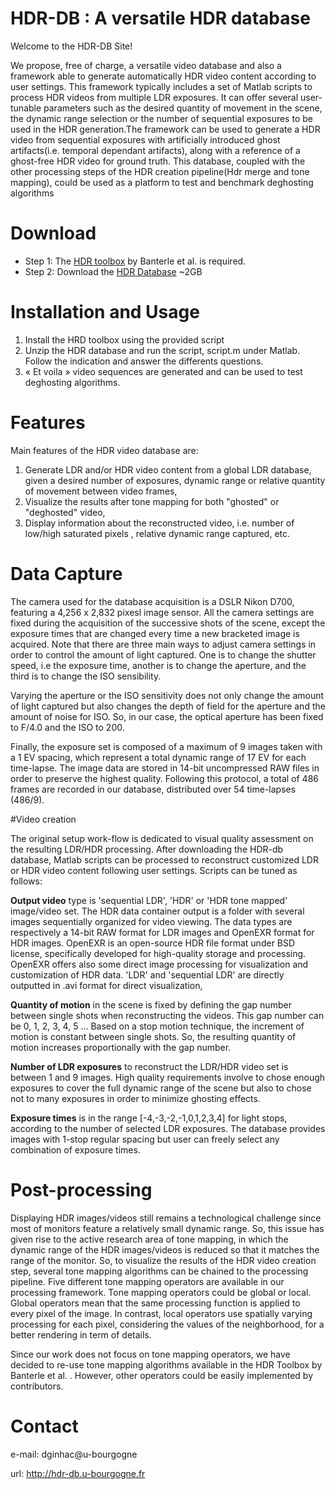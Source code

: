 # HDR-DB : A versatile HDR database

Welcome to the HDR-DB Site! 

We propose, free of charge, a versatile video database and also a framework able to generate automatically HDR video content according to user settings. This framework typically includes a set of Matlab scripts to process HDR videos from multiple LDR exposures. It can offer several user-tunable parameters such as the desired quantity of movement in the scene, the dynamic range selection or the number of sequential exposures to be used in the HDR generation.The framework can be used to generate a HDR video from sequential exposures with artificially introduced ghost artifacts(i.e. temporal dependant artifacts), along with a reference of a ghost-free HDR video for ground truth. This database, coupled with the other processing steps of the HDR creation pipeline(Hdr merge and tone mapping), could be used as a platform to test and benchmark deghosting algorithms

# Download

* Step 1: The [HDR toolbox](https://github.com/banterle/HDR_Toolbox) by Banterle et al. is required. 
* Step 2: Download the [HDR Database](http://hdr-db.u-bourgogne.fr/HDR_Database.zip)  ~2GB

# Installation and Usage

1. Install the HRD toolbox using the provided script 
2. Unzip the HDR database and run the script, script.m under Matlab. Follow the indication and answer the differents questions. 
3. « Et voila » video sequences are generated and can be used to test deghosting algorithms. 

# Features

Main features of the HDR video database are: 

1. Generate LDR and/or HDR video content from a global LDR database, given a desired number of exposures, dynamic range or relative quantity of movement between video frames,
2. Visualize the results after tone mapping for both "ghosted" or "deghosted" video,
3. Display information about the reconstructed video, i.e. number of low/high saturated pixels , relative dynamic range captured, etc.

# Data Capture

The camera used for the database acquisition is a DSLR Nikon D700, featuring a 4,256 x 2,832 pixesl image sensor. All the camera settings are fixed during the acquisition of the successive shots of the scene, except the exposure times that are changed every time a new bracketed image is acquired. Note that there are three main ways to adjust camera settings in order to control the amount of light captured. One is to change the shutter speed, i.e the exposure time, another is to change the aperture, and the third is to change the ISO sensibility. 

Varying the aperture or the ISO sensitivity does not only change the amount of light captured but also changes the depth of field for the aperture and the amount of noise for ISO. So, in our case, the optical aperture has been fixed to F/4.0 and the ISO to 200. 

Finally, the exposure set is composed of a maximum of 9 images taken with a 1 EV spacing, which represent a total dynamic range of 17 EV for each time-lapse. The image data are stored in 14-bit uncompressed RAW files in order to preserve the highest quality. Following this protocol, a total of 486 frames are recorded in our database, distributed over 54 time-lapses (486/9).

#Video creation

The original setup work-flow is dedicated to visual quality assessment on the resulting LDR/HDR processing. After downloading the HDR-db database, Matlab scripts can be processed to reconstruct customized LDR or HDR video content following user settings. Scripts can be tuned as follows:

**Output video** type is 'sequential LDR', 'HDR' or 'HDR tone mapped' image/video set. The HDR data container output is a folder with several images sequentially organized for video viewing. The data types are respectively a 14-bit RAW format for LDR images and OpenEXR format for HDR images. OpenEXR is an open-source HDR file format under BSD license, specifically developed for high-quality storage and processing. OpenEXR offers also some direct image processing for visualization and customization of HDR data. 'LDR' and 'sequential LDR' are directly outputted in .avi format for direct visualization, 

**Quantity of motion** in the scene is fixed by defining the gap number between single shots when reconstructing the videos. This gap number can be 0, 1, 2, 3, 4, 5 ... Based on a stop motion technique, the increment of motion is constant between single shots. So, the resulting quantity of motion increases proportionally with the gap number.

**Number of LDR exposures** to reconstruct the LDR/HDR video set is between 1 and 9 images. High quality requirements involve to chose enough exposures to cover the full dynamic range of the scene but also to chose not to many exposures in order to minimize ghosting effects. 

**Exposure times** is in the range [-4,-3,-2,-1,0,1,2,3,4] for light stops, according to the number of selected LDR exposures. The database provides images with 1-stop regular spacing but user can freely select any combination of exposure times. 

# Post-processing

Displaying HDR images/videos still remains a technological challenge since most of monitors feature a relatively small dynamic range. So, this issue has given rise to the active research area of tone mapping, in which the dynamic range of the HDR images/videos is reduced so that it matches the range of the monitor. So, to visualize the results of the HDR video creation step, several tone mapping algorithms can be chained to the processing pipeline. Five different tone mapping operators are available in our processing framework.
Tone mapping operators could be global or local. Global operators mean that the same processing function is applied to every pixel of the image. In contrast, local operators use spatially varying processing for each pixel, considering the values of the neighborhood, for a better rendering in term of details.

Since our work does not focus on tone mapping operators, we have decided to re-use tone mapping algorithms available in the HDR Toolbox by Banterle et al. . However, other operators could be easily implemented by contributors.

# Contact

e-mail: dginhac@u-bourgogne

url: http://hdr-db.u-bourgogne.fr
